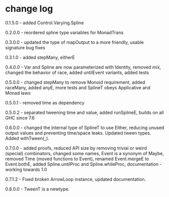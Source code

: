 change log
==========

0.1.5.0 - added Control.Varying.Spline

0.2.0.0 - reordered spline type variables for MonadTrans

0.3.0.0 - updated the type of mapOutput to a more friendly, usable signature
          bug fixes

0.3.1.0 - added stepMany, eitherE

0.4.0.0 - Var and Spline are now parameterized with Identity, removed mix, changed
          the behavior of race, added untilEvent variants, added tests

0.5.0.0 - changed stepMany to remove Monoid requirement, added raceMany, added
          anyE, more tests and SplineT obeys Applicative and Monad laws

0.5.0.1 - removed time as dependency

0.5.0.2 - separated tweening time and value, added runSplineE, builds on all GHC
          since 7.6

0.6.0.0 - changed the internal type of SplineT to use Either, reducing unused
          output values and preventing time/space leaks. Updated tween types.
          Added withTween(_).

0.7.0.0 - added proofs, reduced API size by removing trivial or weird (special)
          combinators, changed some names, Event is a synonym of Maybe, removed
      Time (moved functions to Event), renamed Event.mergeE to Event.bothE,
          added Spline.untilProc and Spline.whileProc, documentation - working
      towards 1.0

0.7.1.2 - Fixed broken ArrowLoop instance, updated documentation.

0.8.0.0 - TweenT is a newtype.
